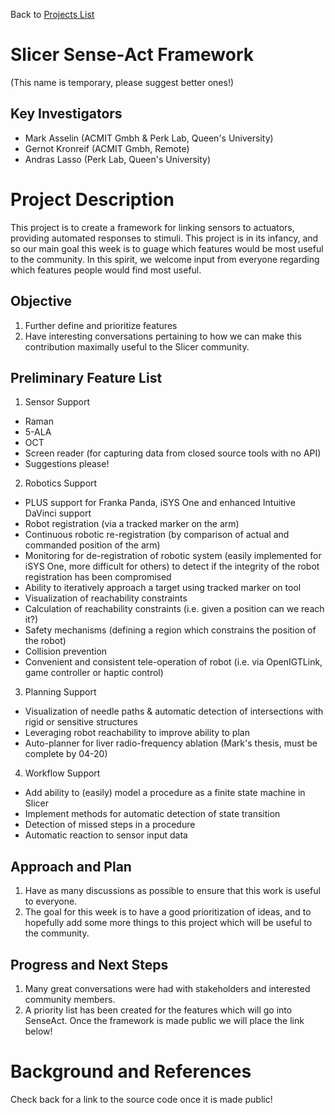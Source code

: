Back to [Projects List](../../README.md#ProjectsList)

# Slicer Sense-Act Framework

(This name is temporary, please suggest better ones!)

## Key Investigators

- Mark Asselin (ACMIT Gmbh & Perk Lab, Queen's University)
- Gernot Kronreif (ACMIT Gmbh, Remote)
- Andras Lasso (Perk Lab, Queen's University)

# Project Description

This project is to create a framework for linking sensors to actuators, providing automated responses to stimuli. This project is in its infancy, and so our main goal this week is to guage which features would be most useful to the community. In this spirit, we welcome input from everyone regarding which features people would find most useful.

## Objective

<!-- Describe here WHAT you would like to achieve (what you will have as end result). -->

1. Further define and prioritize features
2. Have interesting conversations pertaining to how we can make this contribution maximally useful to the Slicer community.

## Preliminary Feature List

1. Sensor Support
  - Raman
  - 5-ALA
  - OCT
  - Screen reader (for capturing data from closed source tools with no API)
  - Suggestions please!
2. Robotics Support
  - PLUS support for Franka Panda, iSYS One and enhanced Intuitive DaVinci support
  - Robot registration (via a tracked marker on the arm)
  - Continuous robotic re-registration (by comparison of actual and commanded position of the arm)
  - Monitoring for de-registration of robotic system (easily implemented for iSYS One, more difficult for others) to detect if the integrity of the robot registration has been compromised
  - Ability to iteratively approach a target using tracked marker on tool
  - Visualization of reachability constraints
  - Calculation of reachability constraints (i.e. given a position can we reach it?)
  - Safety mechanisms (defining a region which constrains the position of the robot)
  - Collision prevention
  - Convenient and consistent tele-operation of robot (i.e. via OpenIGTLink, game controller or haptic control)
3. Planning Support
  - Visualization of needle paths & automatic detection of intersections with rigid or sensitive structures
  - Leveraging robot reachability to improve ability to plan
  - Auto-planner for liver radio-frequency ablation (Mark's thesis, must be complete by 04-20)
4. Workflow Support
  - Add ability to (easily) model a procedure as a finite state machine in Slicer
  - Implement methods for automatic detection of state transition
  - Detection of missed steps in a procedure
  - Automatic reaction to sensor input data

## Approach and Plan

1. Have as many discussions as possible to ensure that this work is useful to everyone.
2. The goal for this week is to have a good prioritization of
ideas, and to hopefully add some more things to this project which will be useful to the community.

## Progress and Next Steps

<!-- Update this section as you make progress, describing of what you have ACTUALLY DONE. If there are specific steps that you could not complete then you can describe them here, too. -->

1. Many great conversations were had with stakeholders and interested community members.
2. A priority list has been created for the features which will go into SenseAct. Once the framework is made public we will place the link below!

# Background and References

Check back for a link to the source code once it is made public!
